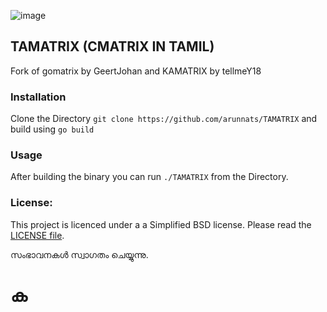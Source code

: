 ![image](https://user-images.githubusercontent.com/84713473/225395064-dacf5862-fd8c-4c54-acfc-4ea1191c3413.png)
## TAMATRIX (CMATRIX IN TAMIL) 

Fork of gomatrix by GeertJohan and KAMATRIX by tellmeY18
### Installation
Clone the Directory `git clone https://github.com/arunnats/TAMATRIX` and build using `go build`
### Usage
After building the binary you can run `./TAMATRIX` from the Directory. 
### License:
This project is licenced under a a Simplified BSD license. Please read the [LICENSE file](LICENSE).



സംഭാവനകൾ സ്വാഗതം ചെയ്യുന്നു. 

# ക
